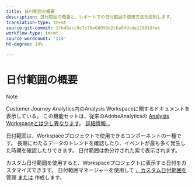 ```yaml
---
title: 日付範囲の概要
description: 日付範囲の概要と、レポートでの日付範囲の使用方法を説明します。
translation-type: tm+mt
source-git-commit: 1fb46acc9c7c70e64058d2c6a8fdcde119910fec
workflow-type: tm+mt
source-wordcount: '114'
ht-degree: 14%

---
```



# 日付範囲の概要

>[!NOTE]
>
>Customer Journey Analytics内のAnalysis Workspaceに関するドキュメントを表示している。 この機能セットは、従来のAdobeAnalyticsの [Analysis Workspaceとは少し異なります](https://docs.adobe.com/content/help/ja-JP/analytics/analyze/analysis-workspace/home.html)。 [詳細情報...](/help/getting-started/cja-aa.md)

日付範囲は、Workspaceプロジェクトで使用できるコンポーネントの一種です。 長期にわたるデータのトレンドを確認したり、イベントが最も多く発生した時期を確認したりできます。 日付範囲は色分けされた紫で表示されます。

カスタム日付範囲を使用すると、Workspaceプロジェクトに表示する日付をカスタマイズできます。 日付範囲マネージャーを使用して [、カスタム日付範囲を](manage.md) 管理 [または](create.md) 作成します。
